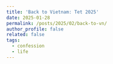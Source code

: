 ```yaml
---
title: 'Back to Vietnam: Tet 2025'
date: 2025-01-28
permalink: /posts/2025/02/back-to-vn/
author_profile: false
related: false
tags:
  - confession
  - life
---
```

